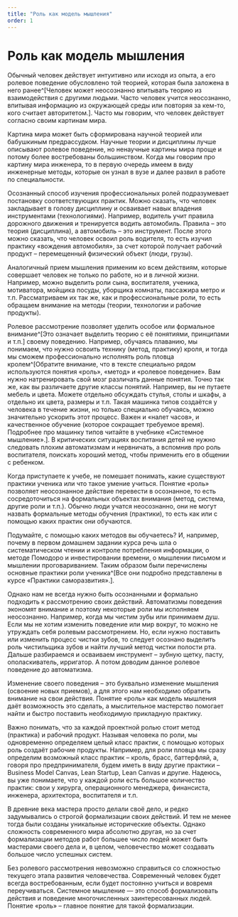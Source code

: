 ```yaml
---
title: "Роль как модель мышления"
order: 1
---
```


# Роль как модель мышления

Обычный человек действует интуитивно или исходя из опыта, а его ролевое поведение обусловлено той теорией, которая была заложена в него ранее^[Человек может неосознанно впитывать теорию из взаимодействия с другими людьми. Часто человек учится неосознанно, впитывая информацию из окружающей среды или повторяя за кем-то, кого считает авторитетом.]. Часто мы говорим, что человек действует согласно своим картинам мира.

Картина мира может быть сформирована научной теорией или бабушкиным предрассудком. Научные теории и дисциплины лучше описывают ролевое поведение, но ненаучные картины мира проще и потому более востребованы большинством. Когда мы говорим про картину мира инженера, то в первую очередь имеем в виду инженерные методы, которые он узнал в вузе и далее развил в работе по специальности.

Осознанный способ изучения профессиональных ролей подразумевает постановку соответствующих практик. Можно сказать, что человек закладывает в голову дисциплину и осваивает навык владения инструментами (технологиями). Например, водитель учит правила дорожного движения и тренируется водить автомобиль. Правила – это теория (дисциплина), а автомобиль – это инструмент. После этого можно сказать, что человек освоил роль водителя, то есть изучил практику «вождения автомобиля», за счет которой получает рабочий продукт – перемещенный физический объект (люди, грузы).

Аналогичный прием мышления применим ко всем действиям, которые совершает человек не только по работе, но и в личной жизни. Например, можно выделить роли сына, воспитателя, ученика, мотиватора, мойщика посуды, уборщика комнаты, пассажира метро и т.п. Рассматриваем их так же, как и профессиональные роли, то есть обращаем внимание на методы (теории, технологии и рабочие продукты).

Ролевое рассмотрение позволяет уделить особое или формальное внимание^[Это означает выделить теорию с её понятиями, принципами и т.п.] своему поведению. Например, обучаясь плаванию, мы понимаем, что нужно освоить технику (метод, практику) кроля, и тогда мы сможем профессионально исполнять роль пловца кролем^[Обратите внимание, что в тексте специально рядом используются понятия «роль», «метод» и «ролевое поведение». Вам нужно натренировать свой мозг различать данные понятия. Точно так же, как вы различаете другие классы понятий. Например, вы не путаете мебель и цвета. Можете отдельно обсуждать стулья, столы и шкафы, а отдельно их цвета, размеры и т.п. Такая машинка типов создаётся у человека в течение жизни, но только специально обучаясь, можно значительно ускорить этот процесс. Важен и «налет часов», и качественное обучение (которое сокращает требуемое время). Подробнее про машинку типов читайте в учебнике «Системное мышление».]. В критических ситуациях воспитания детей не нужно следовать плохим автоматизмам и нервничать, а вспомнив про роль воспитателя, поискать хороший метод, чтобы применить его в общении с ребенком.

Когда приступаете к учебе, не помешает понимать, какие существуют практики ученика или что такое умение учиться. Понятие «роль» позволяет неосознанное действие перевести в осознанное, то есть сосредоточиться на формальных объектах внимания (метод, система, другие роли и т.п.). Обычно люди учатся неосознанно, они не могут назвать формальные методы обучения (практики), то есть как или с помощью каких практик они обучаются.

Подумайте, с помощью каких методов вы обучаетесь? И, например, почему в первом домашнем задании курса речь шла о систематическом чтении и контроле потребления информации, о методе Помодоро и инвестировании времени, о мышлении письмом и мышлении проговариванием. Таким образом были перечислены основные практики роли ученика^[Все они подробно представлены в курсе «Практики саморазвития».].

Однако нам не всегда нужно быть осознанными и формально подходить к рассмотрению своих действий. Автоматизмы поведения экономят внимание и поэтому некоторые роли мы исполняем неосознанно. Например, когда мы чистим зубы или принимаем душ. Если мы не хотим изменить поведение или мир вокруг, то можно не утруждать себя ролевым рассмотрением. Но, если нужно поставить или изменить процесс чистки зубов, то следует осознано выделить роль чистильщика зубов и найти лучший метод чистки полости рта. Дальше разбираемся и осваиваем инструмент – зубную щетку, пасту, ополаскиватель, ирригатор. А потом доводим данное ролевое поведение до автоматизма.

Изменение своего поведения – это буквально изменение мышления (освоение новых приемов), а для этого нам необходимо обратить внимание на свои действия. Понятие «роль» как модель мышления даёт возможность это сделать, а мыслительное мастерство помогает найти и быстро поставить необходимую прикладную практику.

Важно понимать, что за каждой проектной ролью стоит метод (практика) и рабочий продукт. Называя человека по роли, мы одновременно определяем целый класс практик, с помощью которых роль создаёт рабочие продукты. Например, для роли пловца мы сразу определим возможный класс практик – кроль, брасс, баттерфляй, а, говоря про предпринимателя, будем иметь в виду другие практики – Business Model Canvas, Lean Startup, Lean Canvas и другие. Надеюсь, вы уже понимаете, что у каждой роли есть большое количество практик: свои у хирурга, операционного менеджера, финансиста, инженера, архитектора, воспитателя и т.п.

В древние века мастера просто делали своё дело, и редко задумывались о строгой формализации своих действий. И тем не менее тогда были созданы уникальные исторические объекты. Однако сложность современного мира абсолютно другая, но за счет формализации методов работ большее число людей может быть мастерами своего дела и, в целом, человечество может создавать большое число успешных систем.

Без ролевого рассмотрения невозможно справиться со сложностью текущего этапа развития человечества. Современный человек будет всегда востребованным, если будет постоянно учиться и вовремя переучиваться. Системное мышление — это способ формализовать действия и поведение многочисленных заинтересованных людей. Понятие «роль» – главное понятие для такой формализации.